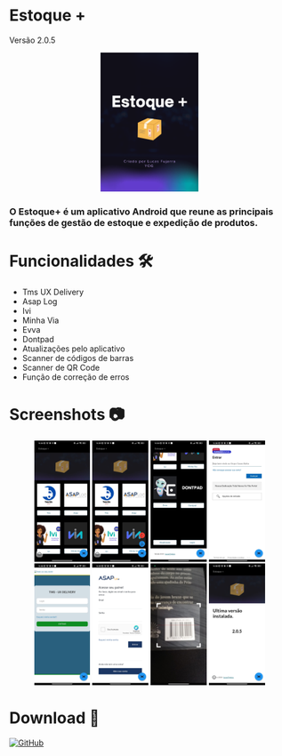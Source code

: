 # Estoque + 
Versão 2.0.5
<p align="center" >
  <img src="https://github.com/LucasFujarra/EstoqueApp/blob/main/assets/back..png" width="35%" />
</p>

### O Estoque+ é um aplicativo Android que reune as principais funções de gestão de estoque e expedição de produtos.

# Funcionalidades 🛠
* Tms UX Delivery
* Asap Log
* Ivi
* Minha Via
* Evva
* Dontpad
* Atualizações pelo aplicativo
* Scanner de códigos de barras
* Scanner de QR Code
* Função de correção de erros

# Screenshots 📷
<div align="center">
  <img src="https://github.com/LucasFujarra/EstoqueApp/blob/main/screenshot/1.jpeg" width="20%" />
  <img src="https://github.com/LucasFujarra/EstoqueApp/blob/main/screenshot/2.jpeg" width="20%" />
  <img src="https://github.com/LucasFujarra/EstoqueApp/blob/main/screenshot/3.jpeg" width="20%" />
  <img src="https://github.com/LucasFujarra/EstoqueApp/blob/main/screenshot/4.jpeg" width="20%" />
  <img src="https://github.com/LucasFujarra/EstoqueApp/blob/main/screenshot/5.jpeg" width="20%" />
  <img src="https://github.com/LucasFujarra/EstoqueApp/blob/main/screenshot/6.jpeg" width="20%" />
  <img src="https://github.com/LucasFujarra/EstoqueApp/blob/main/screenshot/7.jpeg" width="20%" />
  <img src="https://github.com/LucasFujarra/EstoqueApp/blob/main/screenshot/8.jpeg" width="20%" />
</div>

# Download 💾
[<img src="https://raw.githubusercontent.com/ismartcoding/plain-app/main/assets/get-it-on-github.png" alt="GitHub" height="80">](https://github.com/LucasFujarra/EstoqueApp/releases/latest)
